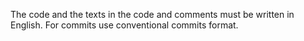 The code and the texts in the code and comments must be written in English.
For commits use conventional commits format.
